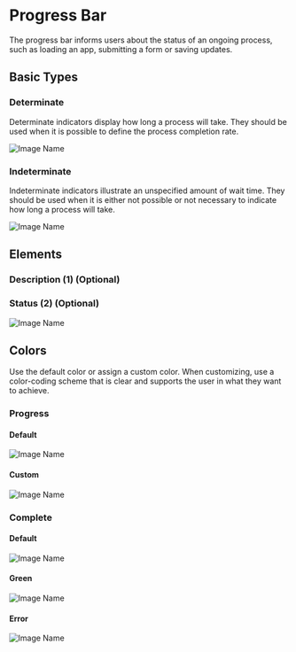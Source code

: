 # Progress Bar

The progress bar informs users about the status of an ongoing process, such as loading an app, submitting a form or saving updates.

## Basic Types

### Determinate

Determinate indicators display how long a process will take. They should be used when it is possible to define the process completion rate.

![Image Name](/assets/3_components/progress-bar/image-20200810094334611.png)

### Indeterminate

Indeterminate indicators illustrate an unspecified amount of wait time. They should be used when it is either not possible or not necessary to indicate how long a process will take.

![Image Name](/assets/3_components/progress-bar/image-20200810094322804.png)

## Elements

### Description (1) (Optional)

### Status (2) (Optional)

![Image Name](/assets/3_components/progress-bar/image-20200810094345964.png)

## Colors

Use the default color or assign a custom color. When customizing, use a color-coding scheme that is clear and supports the user in what they want to achieve.

### Progress

#### Default

![Image Name](/assets/3_components/progress-bar/image-20200810094334611.png)

#### Custom

![Image Name](/assets/3_components/progress-bar/image-20200810094258891.png)

### Complete

#### Default

![Image Name](/assets/3_components/progress-bar/image-20200811100931435.png)

#### Green

![Image Name](/assets/3_components/progress-bar/image-20200811100938570.png)
#### Error

![Image Name](/assets/3_components/progress-bar/image-20200811100945283.png)
